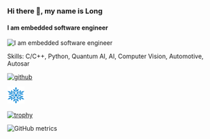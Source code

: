 ### Hi there 👋, my name is Long
#### I am embedded software engineer
![I am embedded software engineer](https://arturssmirnovs.github.io/github-profile-readme-generator/images/banner.png)


Skills: C/C++, Python, Quantum AI, AI, Computer Vision, Automotive, Autosar



[<img src='https://cdn.jsdelivr.net/npm/simple-icons@3.0.1/icons/github.svg' alt='github' height='40'>](https://github.com/MAK1647)  

<a href='https://archiveprogram.github.com/'><img src='https://raw.githubusercontent.com/acervenky/animated-github-badges/master/assets/acbadge.gif' width='40' height='40'></a> 

[![trophy](https://github-profile-trophy.vercel.app/?username=MAK1647)](https://github.com/ryo-ma/github-profile-trophy)

![GitHub metrics](https://metrics.lecoq.io/MAK1647)  

